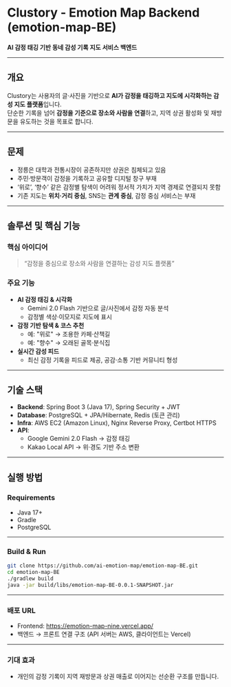 # Clustory - Emotion Map Backend (emotion-map-BE)

**AI 감정 태깅 기반 동네 감성 기록 지도 서비스 백엔드**

---

## 개요
Clustory는 사용자의 글·사진을 기반으로 **AI가 감정을 태깅하고 지도에 시각화하는 감성 지도 플랫폼**입니다.  
단순한 기록을 넘어 **감정을 기준으로 장소와 사람을 연결**하고, 지역 상권 활성화 및 재방문을 유도하는 것을 목표로 합니다.

---

## 문제
- 정릉은 대학과 전통시장이 공존하지만 상권은 침체되고 있음  
- 주민·방문객이 감정을 기록하고 공유할 디지털 창구 부재  
- ‘위로’, ‘향수’ 같은 감정별 탐색이 어려워 정서적 가치가 지역 경제로 연결되지 못함  
- 기존 지도는 **위치·거리 중심**, SNS는 **관계 중심**, 감정 중심 서비스는 부재  

---

## 솔루션 및 핵심 기능
### 핵심 아이디어
> “감정을 중심으로 장소와 사람을 연결하는 감성 지도 플랫폼”

### 주요 기능
- **AI 감정 태깅 & 시각화**  
  - Gemini 2.0 Flash 기반으로 글/사진에서 감정 자동 분석  
  - 감정별 색상·이모지로 지도에 표시  
- **감정 기반 탐색 & 코스 추천**  
  - 예: "위로" → 조용한 카페·산책길  
  - 예: "향수" → 오래된 골목·분식집  
- **실시간 감성 피드**  
  - 최신 감정 기록을 피드로 제공, 공감·소통 기반 커뮤니티 형성   

---

## 기술 스택
- **Backend**: Spring Boot 3 (Java 17), Spring Security + JWT  
- **Database**: PostgreSQL + JPA/Hibernate, Redis (토큰 관리)  
- **Infra**: AWS EC2 (Amazon Linux), Nginx Reverse Proxy, Certbot HTTPS  
- **API**:  
  - Google Gemini 2.0 Flash → 감정 태깅  
  - Kakao Local API → 위·경도 기반 주소 변환  

---

## 실행 방법
### Requirements
- Java 17+
- Gradle  
- PostgreSQL
---

### Build & Run
```bash
git clone https://github.com/ai-emotion-map/emotion-map-BE.git
cd emotion-map-BE
./gradlew build
java -jar build/libs/emotion-map-BE-0.0.1-SNAPSHOT.jar
```

---

### 배포 URL
- Frontend: https://emotion-map-nine.vercel.app/
- 백엔드 → 프론트 연결 구조 (API 서버는 AWS, 클라이언트는 Vercel)

---

### 기대 효과
- 개인의 감정 기록이 지역 재방문과 상권 매출로 이어지는 선순환 구조를 만듭니다.
